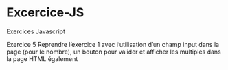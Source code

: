 # Excercice-JS
Exercices Javascript
<!-- Exercice 1
Déclarer 2 nombres 
Calculer la somme des deux
L’afficher dans la console -->
<!-- Exercice 2
Demander un texte à l’utilisateur
L’afficher dans la console -->
<!-- Exercice 3
Demander un nombre à l’utilisateur
Afficher dans la console « Positif ou nul » ou « Négatif » -->
<!-- Exercice 4
Demander un nombre à l’utilisateur
Afficher dans la console les multiples de ce nombre entre 1 et 1000 
Exemple : 
L’utilisateur donne 5, on devra afficher 5, 10, 15, 20, 25 … 995, 1000  -->
Exercice 5
Reprendre l’exercice 1 avec l’utilisation d’un champ input dans la page (pour le nombre), un bouton 
pour valider et afficher les multiples dans la page HTML également 
<!-- Exercice 6
En utilisant les images du dossier 1, créer un diaporama qui défilera uniquement en cliquant sur des 
flèches positionnées à gauche et à droite 
Exercice 7
Créer un formulaire avec 1 champ mot de passe qui vérifiera la longueur lors de la saisie. 
Afficher sous le champ : 
- Faible écrit en rouge pour les mots de passe de moins de 5 caractères 
- Moyen en orange pour 5 à 10 caractères 
- Fort en vert pour plus de 10 caractères 
Bonus 
Créer une calculatrice 4 opérations en HTML/CSS puis gérer les tou -->
